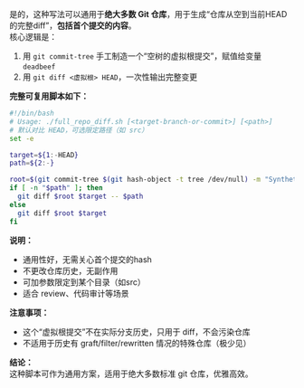 是的，这种写法可以通用于**绝大多数 Git 仓库**，用于生成“仓库从空到当前HEAD的完整diff”，**包括首个提交的内容**。  
核心逻辑是：  
1. 用 `git commit-tree` 手工制造一个“空树的虚拟根提交”，赋值给变量 `deadbeef`  
2. 用 `git diff <虚拟根> HEAD`，一次性输出完整变更

**完整可复用脚本如下：**

```bash
#!/bin/bash
# Usage: ./full_repo_diff.sh [<target-branch-or-commit>] [<path>]
# 默认对比 HEAD，可选限定路径（如 src）
set -e

target=${1:-HEAD}
path=${2:-}

root=$(git commit-tree $(git hash-object -t tree /dev/null) -m "Synthetic root")
if [ -n "$path" ]; then
  git diff $root $target -- $path
else
  git diff $root $target
fi
```

**说明：**  
- 通用性好，无需关心首个提交的hash
- 不更改仓库历史，无副作用
- 可加参数限定到某个目录（如src）
- 适合 review、代码审计等场景

**注意事项：**  
- 这个“虚拟根提交”不在实际分支历史，只用于 diff，不会污染仓库
- 不适用于历史有 graft/filter/rewritten 情况的特殊仓库（极少见）

**结论：**  
这种脚本可作为通用方案，适用于绝大多数标准 git 仓库，优雅高效。